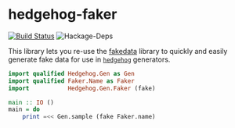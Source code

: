 # hedgehog-faker

[![Build Status](https://travis-ci.org/parsonsmatt/hedgehog-fakedata.svg?branch=master)](https://travis-ci.org/parsonsmatt/hedgehog-fakedata)
![Hackage-Deps](https://img.shields.io/hackage-deps/v/hedgehog-fakedata)

This library lets you re-use the [fakedata](https://hackage.haskell.org/package/fakedata) library to quickly and easily generate fake data for use in [`hedgehog`](https://hackage.haskell.org/package/hedgehog) generators.

```haskell
import qualified Hedgehog.Gen as Gen
import qualified Faker.Name as Faker
import           Hedgehog.Gen.Faker (fake)

main :: IO ()
main = do
    print =<< Gen.sample (fake Faker.name)
```
